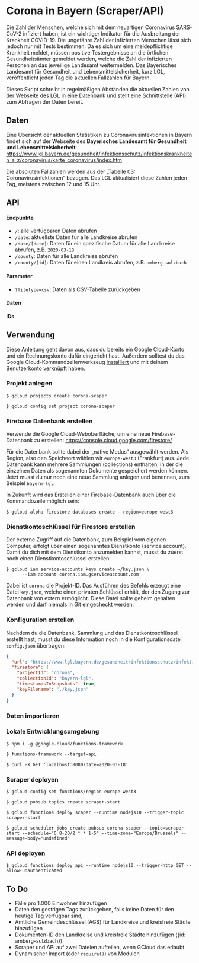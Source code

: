 # Corona in Bayern (Scraper/API)

Die Zahl der Menschen, welche sich mit dem neuartigen Coronavirus SARS-CoV-2 infiziert haben, ist ein wichtiger Indikator für die Ausbreitung der Krankheit COVID-19. Die ungefähre Zahl der infizierten Menschen lässt sich jedoch nur mit Tests bestimmen. Da es sich um eine meldepflichtige Krankheit meldet, müssen positive Testergebnisse an die örtlichen Gesundheitsämter gemeldet werden, welche die Zahl der infizierten Personen an das jeweilige Landesamt weitermelden. Das Bayerisches Landesamt für Gesundheit und Lebensmittelsicherheit, kurz LGL, veröffentlicht jeden Tag die aktuellen Fallzahlen für Bayern.

Dieses Skript schreibt in regelmäßigen Abständen die aktuellen Zahlen von der Webseite des LGL in eine Datenbank und stellt eine Schnittstelle (API) zum Abfragen der Daten bereit.

## Daten

Eine Übersicht der aktuellen Statistiken zu Coronavirusinfektionen in Bayern findet sich auf der Webseite des **Bayerisches Landesamt für Gesundheit und Lebensmittelsicherheit**: <https://www.lgl.bayern.de/gesundheit/infektionsschutz/infektionskrankheiten_a_z/coronavirus/karte_coronavirus/index.htm>

Die absoluten Fallzahlen werden aus der „Tabelle 03: Coronavirusinfektionen“ bezogen. Das LGL aktualisiert diese Zahlen jeden Tag, meistens zwischen 12 und 15 Uhr.

## API

#### Endpunkte

- `/`: alle verfügbaren Daten abrufen
- `/date`: aktuellste Daten für alle Landkreise abrufen
- `/date/[date]`: Daten für ein spezifische Datum für alle Landkreise abrufen, z.B. `2020-03-18`
- `/county`: Daten für alle Landkreise abrufen
- `/county/[id]`: Daten für einen Landkreis abrufen, z.B. `amberg-sulzbach`

#### Parameter

- `?filetype=csv`: Daten als CSV-Tabelle zurückgeben

#### Daten

#### IDs

## Verwendung

Diese Anleitung geht davon aus, dass du bereits ein Google Cloud-Konto und ein Rechnungskonto dafür eingericht hast. Außerdem solltest du das Google Cloud-Kommandzeilenwerkzeug [installiert](https://cloud.google.com/sdk/install) und mit deinem Benutzerkonto [verknüpft](https://cloud.google.com/sdk/docs/initializing) haben.

### Projekt anlegen

```console
$ gcloud projects create corona-scaper
```

```console
$ gcloud config set project corona-scaper
```

### Firebase Datenbank erstellen

Verwende die Google Cloud-Weboberfläche, um eine neue Firebase-Datenbank zu erstellen: https://console.cloud.google.com/firestore/

Für die Datenbank sollte dabei der „native Modus“ ausgewählt werden. Als Region, also den Speicheort wählen wir `europe-west3` (Frankfurt) aus. Jede Datenbank kann mehrere Sammlungen (collections) enthalten, in der die einzelnen Daten als sogenannten Dokumente gespeichert werden können. Jetzt musst du nur noch eine neue Sammlung anlegen und benennen, zum Beispiel `bayern-lgl`.

In Zukunft wird das Erstellen einer Firebase-Datenbank auch über die Kommandozeile möglich sein:

```console
$ gcloud alpha firestore databases create --region=europe-west3
```

### Dienstkontoschlüssel für Firestore erstellen

Der externe Zugriff auf die Datenbank, zum Beispiel vom eigenen Computer, erfolgt über einen sogenanntes Dienstkonto (service account). Damit du dich mit dem Dienstkonto anzumelden kannst, musst du zuerst noch einen Dienstkontoschlüssel erstellen:

```console
$ gcloud iam service-accounts keys create ~/key.json \
      --iam-account corona.iam.gserviceaccount.com
```

Dabei ist `corona` die Projekt-ID. Das Ausführen des Befehls erzeugt eine Datei `key.json`, welche einen privaten Schlüssel erhält, der den Zugang zur Datenbank von extern ermöglicht. Diese Datei sollte geheim gehalten werden und darf niemals in Git eingecheckt werden.

### Konfiguration erstellen

Nachdem du die Datenbank, Sammlung und das Dienstkontoschlüssel erstellt hast, musst du diese Information noch in die Konfigurationsdatei `config.json` übertragen:

```json
{
  "url": "https://www.lgl.bayern.de/gesundheit/infektionsschutz/infektionskrankheiten_a_z/coronavirus/karte_coronavirus/index.htm",
  "firestore": {
    "projectId": "corona",
    "collectionId": "bayern-lgl",
    "timestampsInSnapshots": true,
    "keyFilename": "./key.json"
  }
}
```

### Daten importieren

### Lokale Entwicklungsumgebung

```console
$ npm i -g @google-cloud/functions-framework
```

```console
$ functions-framework --target=api
```

```console
$ curl -X GET 'localhost:8080?date=2020-03-18'
```

### Scraper deployen

```console
$ gcloud config set functions/region europe-west3
```

```console
$ gcloud pubsub topics create scraper-start
```

```console
$ gcloud functions deploy scaper --runtime nodejs10 --trigger-topic scraper-start
```

```console
$ gcloud scheduler jobs create pubsub corona-scaper --topic=scraper-start --schedule="0 8-20/2 * * 1-5" --time-zone="Europe/Brussels" --message-body="undefined"
```

### API deployen

```console
$ gcloud functions deploy api --runtime nodejs10 --trigger-http GET --allow-unauthenticated
```

## To Do

- Fälle pro 1.000 Einwohner hinzufügen
- Daten den gestrigen Tags zurückgeben, falls keine Daten für den heutige Tag verfügbar sind,
- Amtliche Gemeindeschlüssel (AGS) für Landkreise und kreisfreie Städte hinzufügen
- Dokumenten-ID den Landkreise und kreisfreie Städte hinzufügen ({id: amberg-sulzbach})
- Scraper und API auf zwei Dateien aufteilen, wenn GCloud das erlaubt
- Dynamischer Import (oder `require()`) von Modulen
